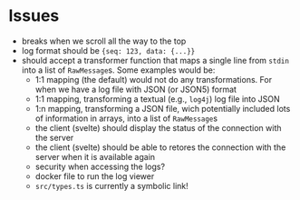 # Issues
- breaks when we scroll all the way to the top
- log format should be `{seq: 123, data: {...}}`
- should accept a transformer function that maps a single line from `stdin` into a list of `RawMessage`s. Some examples would be:
    - 1:1 mapping (the default) would not do any transformations. For when we have a log file with JSON (or JSON5) format
    - 1:1 mapping, transforming a textual (e.g., `log4j`) log file into JSON
    - 1:n mapping, transforming a JSON file, wich potentially included lots of information in arrays, into a list of `RawMessage`s
    - the client (svelte) should display the status of the connection with the server
    - the client (svelte) should be able to retores the connection with the server when it is available again
    - security when accessing the logs?
    - docker file to run the log viewer
    - `src/types.ts` is currently a symbolic link!